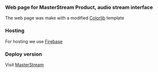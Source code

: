 ### Web page for MasterStream Product, audio stream interface

The web page was make with a modified [Colorlib](https://colorlib.com/) template

### Hosting
For hosting we use [Firebase](https://firebase.google.com/?hl=es)

### Deploy version
Visit [MasterStream](https://elmasterstream.web.app)